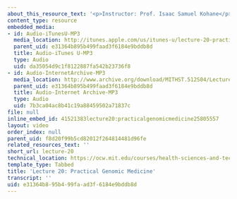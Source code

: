```yaml
---
about_this_resource_text: '<p>Instructor: Prof. Isaac Samuel Kohane</p>'
content_type: resource
embedded_media:
- id: Audio-iTunesU-MP3
  media_location: http://itunes.apple.com/us/itunes-u/lecture-20-practical-genomic/id341598228?i=63739260
  parent_uid: e31364b895b499faad3f6184e9bddb8d
  title: Audio-iTunes U-MP3
  type: Audio
  uid: da35054d9c1f8122887fa542b23736f8
- id: Audio-InternetArchive-MP3
  media_location: http://www.archive.org/download/MITHST.512S04/Lecture20-16k.mp3
  parent_uid: e31364b895b499faad3f6184e9bddb8d
  title: Audio-Internet Archive-MP3
  type: Audio
  uid: 7b3ca04ac8b41c19a88459502a71837c
file: null
inline_embed_id: 41521383lecture20:practicalgenomicmedicine25805557
layout: video
order_index: null
parent_uid: f8d20f99b5cd82012f264814481d96fe
related_resources_text: ''
short_url: lecture-20
technical_location: https://ocw.mit.edu/courses/health-sciences-and-technology/hst-512-genomic-medicine-spring-2004/audio-lectures/lecture-20
template_type: Tabbed
title: 'Lecture 20: Practical Genomic Medicine'
transcript: ''
uid: e31364b8-95b4-99fa-ad3f-6184e9bddb8d
---
```

